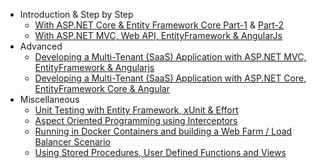 - Introduction & Step by Step
  - [With ASP.NET Core & Entity Framework Core Part-1](Articles/Introduction-With-AspNet-Core-And-Entity-Framework-Core-Part-1/index.html) & [Part-2](Articles/Introduction-With-AspNet-Core-And-Entity-Framework-Core-Part-2/index.html)
  - [With ASP.NET MVC, Web API, EntityFramework & AngularJs](Articles/Introduction-With-AspNet-MVC-Web-API-EntityFramework-and-AngularJs/index.html)
- Advanced
  - [Developing a Multi-Tenant (SaaS) Application with ASP.NET MVC, EntityFramework & Angularjs](Articles/Developing-a-Multi-Tenant-SaaS-Application-with-ASP.NET-MVC-EntityFramework-AngularJs/index.html)
  - [Developing a Multi-Tenant (SaaS) Application with ASP.NET Core, EntityFramework Core & Angular](Articles/Developing-MultiTenant-SaaS-ASP.NET-CORE-Angular/Developing-MultiTenant-SaaS-ASP.NET-CORE-Angular5.md)
- Miscellaneous
  - [Unit Testing with Entity Framework, xUnit & Effort](Articles/Unit-Testing-with-Entity-Framework,-xUnit-Effort/index.html)
  - [Aspect Oriented Programming using Interceptors](Articles/Aspect-Oriented-Programming-using-Interceptors/index.html)
  - [Running in Docker Containers and building a Web Farm / Load Balancer Scenario](Articles/Running-in-Docker-Containers-and-Building-a-Web-Farm-Load-Balancer-Scenario/index.html)
  - [Using Stored Procedures, User Defined Functions and Views](Articles/Using-Stored-Procedures,-User-Defined-Functions-and-Views/index.html)